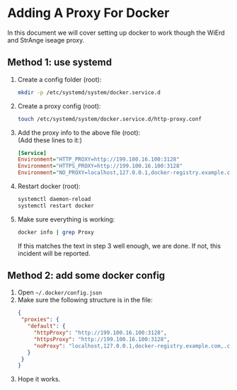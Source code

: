 # Adding A Proxy For Docker
In this document we will cover setting up docker to work though the WiErd and StrAnge iseage proxy.

## Method 1: use systemd

1) Create a config folder (root):
	```sh
 	mkdir -p /etc/systemd/system/docker.service.d
 	```
 2) Create a proxy config (root):
	```sh
 	touch /etc/systemd/system/docker.service.d/http-proxy.conf
 	```
 3) Add the proxy info to the above file (root):  
	(Add these lines to it:)
	```ini
 	[Service]
	Environment="HTTP_PROXY=http://199.100.16.100:3128"
	Environment="HTTPS_PROXY=http://199.100.16.100:3128"
	Environment="NO_PROXY=localhost,127.0.0.1,docker-registry.example.com,.corp"
 	```
 4) Restart docker (root):
	```sh
 	systemctl daemon-reload
	systemctl restart docker
 	```
 5) Make sure everything is working:
	```sh
 	docker info | grep Proxy
 	```
 	If this matches the text in step 3 well enough, we are done.
	If not, this incident will be reported.

## Method 2: add some docker config

1) Open `~/.docker/config.json`
2) Make sure the following structure is in the file:
	```json
	{
	 "proxies": {
	   "default": {
	     "httpProxy": "http://199.100.16.100:3128",
	     "httpsProxy": "http://199.100.16.100:3128",
	     "noProxy": "localhost,127.0.0.1,docker-registry.example.com,.corp"
	   }
	 }
	}
	```
 3) Hope it works.
